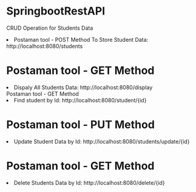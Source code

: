 # SpringbootRestAPI
CRUD Operation for Students Data

 <li> Postaman tool - POST Method
  To Store Student Data: http://localhost:8080/students</li>

# Postaman tool - GET Method
  <li>Dispaly All Students Data: http://localhost:8080/display </li

# Postaman tool - GET Method
  <li>Find student by Id: http://localhost:8080/student/{id} </li> 

# Postaman tool - PUT Method
  <li>Update Student Data by Id: http://localhost:8080/students/update/{id} </li>
  
# Postaman tool - GET Method
  <li>Delete Students Data by Id: http://localhost:8080/delete/{id} </li>


